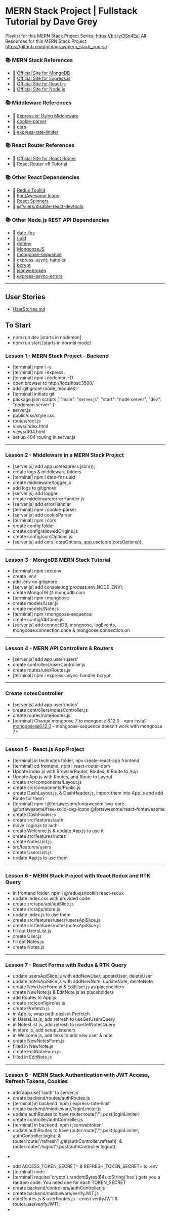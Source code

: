 # MERN Stack Project | Fullstack Tutorial by Dave Grey

Playlist for this MERN Stack Project Series: https://bit.ly/3Sn4EaI
All Resources for this MERN Stack Project: https://github.com/gitdagray/mern_stack_course

### 📚 MERN Stack References
- 🔗 [Official Site for MongoDB](https://mongodb.com)
- 🔗 [Official Site for Express.js](https://expressjs.com)
- 🔗 [Official Site for React.js](https://reactjs.org)
- 🔗 [Official Site for Node.js](https://nodejs.org/)

### 📚 Middleware References
- 🔗 [Express.js: Using Middleware](https://expressjs.com/en/guide/using-middleware.html)
- 🔗 [cookie-parser](https://www.npmjs.com/package/cookie-parser)
- 🔗 [cors](https://www.npmjs.com/package/cors)
- 🔗 [express-rate-limiter](https://www.npmjs.com/package/express-rate-limiter)

### 📚 React Router References
- 🔗 [Official Site for React Router](https://reactrouter.com/docs/en/v6)
- 🔗 [React Router v6 Tutorial](https://github.com/gitdagray/react_router_v6)

### 📚 Other React Dependencies
- 🔗 [Redux Toolkit](https://redux-toolkit.js.org/)
- 🔗 [FontAwesome Icons](https://fontawesome.com/docs/web/use-with/react/)
- 🔗 [React Spinners](https://www.npmjs.com/package/react-spinners)
- 🔗 [@fvilers/disable-react-devtools](https://www.npmjs.com/package/@fvilers/disable-react-devtools)

### 📚 Other Node.js REST API Dependencies
- 🔗 [date-fns](https://www.npmjs.com/package/date-fns)
- 🔗 [uuid](https://www.npmjs.com/package/uuid)
- 🔗 [dotenv](https://www.npmjs.com/package/dotenv)
- 🔗 [MongooseJS](https://mongoosejs.com/)
- 🔗 [mongoose-sequence](https://www.npmjs.com/package/mongoose-sequence)
- 🔗 [express-async-handler](https://www.npmjs.com/package/express-async-handler)
- 🔗 [bcrypt](https://www.npmjs.com/package/bcrypt)
- 🔗 [jsonwebtoken](https://www.npmjs.com/package/jsonwebtoken)
- 🔗 [express-async-errors](https://www.npmjs.com/package/express-async-errors)

--- 

## User Stories
- [UserStories.md](UserStories.md)

## To Start 
- npm run dev [starts in nodemon]
- npm run start [starts in normal mode]

### Lesson 1 - MERN Stack Project - Backend
- [terminal] npm i -y 
- [terminal] npm i express
- [terminal] npm i nodemon -D
- open browser to http://localhost:3500/
- add .gitignore (node_modules)
- [terminal] initiate git
- package.json scripts [
  "main": "server.js",
  "start": "node server",
  "dev": "nodemon server"
]
- server.js
- public/css/style.css
- routes/root.js
- views/index.html
- views/404.html
- set up 404 routing in server.js
---

### Lesson 2 - Middleware in a MERN Stack Project 
- [server.js] add app.use(express.json());
- create logs & middleware folders
- [terminal] npm i date-fns uuid
- create middleware/logger.js
- add logs to gitignore
- [server.js] add logger
- create middleware/errorHandler.js
- [server.js] add errorHandler
- [terminal] npm i cookie-parser
- [server.js] add cookieParser
- [terminal] npm i cors
- create config folder
- create config/allowedOrigins.js
- create config/corsOptions.js
- [server.js] add cors, corsOptions, app.use(cors(corsOptions));
---

### Lesson 3 - MongoDB MERN Stack Tutorial
- [terminal] npm i dotenv
- create .env
- add .env on gitignore
- [server.js] add console.log(process.env.NODE_ENV);
- create MongoDB @ mongodb.com
- [terminal] npm i mongoose
- create models/User.js
- create models/Note.js
- [terminal] npm i mongoose-sequence
- create config/dbConn.js
- [server.js] add connectDB, mongoose, logEvents, mongoose.connection.once & mongoose.connection.on
---

### Lesson 4 - MERN API Controllers & Routers 
- [server.js] add app.use('/users'
- create controllers/userController.js
- create routes/userRoutes.js
- [terminal] npm i express-async-handler bcrypt
---

### Create notesController
- [server.js] add app.use('/notes'
- create controllers/notesController.js
- create routes/noteRoutes.js
- [terminal] Change mongoose 7 to mongoose 6.12.0 - npm install mongoose@6.12.0 - mongoose-sequence doesn't work with mongoose 7+
---

### Lesson 5 - React.js App Project
- [terminal] in technotes folder, npx create-react-app frontend
- [terminal] cd frontend, npm i react-router-dom
- Update index.js with BrowserRouter, Routes, & Route to App
- Update App.js with Routes, and Route to Layout
- create src/components/Layout.js
- create src/components/Public.js
- create DashLayout.js, & DashHeader.js, import them into App.js and add Route for them
- [terminal] npm i @fortawesom/fontawesom-svg-core @fortawesome/free-solid-svg-icons @fortawesome/react-fontawesome
- create DashFooter.js
- create src/features/auth
- move Login.js to auth
- create Welcome.js & update App.js to use it
- create src/features/notes
- create NotesList.js
- src/features/users
- create UsersList.js
- update App.js to use them
---

### Lesson 6 - MERN Stack Project with React Redux and RTK Query
- in frontend folder, npm i @reduxjs/toolkit react-redux
- update index.css with provided code
- create src/app/api/apiSlice.js
- create src/app/store.js
- update index.js to use them
- create src/features/users/usersApiSlice.js
- create src/features/notes/notesApiSlice.js
- fill out UsersList.js
- create User.js
- fill out Notes.js
- create Notes.js
---

### Lesson 7 - React Forms with Redux & RTK Query 
- update usersApiSlice.js with addNewUser, updateUser, deleteUser
- update notesApiSlice.js with addNewNote, updateNote, deleteNote
- create NewUserForm.js & EditUser.js as placeholders
- create NewNote.js & EditNote.js as placeholders
- add Routes to App.js
- create src/config/roles.js
- create Prefetch.js
- in App.js, wrap path dash in Prefetch
- in UsersList.js, add refresh to useGetUsersQuery
- in NotesList.js, add refresh to useGetNotesQuery
- in store.js, add setupListeners
- in Welcome.js, add links to add new user & note
- create NewNotesForm.js
- filled in NewNote.js
- create EditNoteForm.js
- filled in EditNote.js
---

### Lesson 8 - MERN Stack Authentication with JWT Access, Refresh Tokens, Cookies
- add app.use('/auth' to server.js
- create backend/routes/authRoutes.js
- [terminal] in backend 'npm i express-rate-limit'
- create backend/middleware/loginLimiter.js
- update authRoutes to have router.route('/').post(loginLimiter)
- create controller/authController.js
- [terminal] in backend 'npm i jsonwebtoken'
- update authRoutes to have router.route('/').post(loginLimiter, authController.login); & router.route('/refresh').get(authController.refresh); & router.route('/logout').post(authController.logout);
*
- add ACCESS_TOKEN_SECRET= & REFRESH_TOKEN_SECRET= to .env
- [terminal] node
- [terminal] require('crypto').randomBytes(64).toString('hex') gets you a random code. You need one for each TOKEN_SECRET
- create backend/controllers/authController.js
- create backend/middleware/verifyJWT.js
- noteRoutes.js & userRoutes.js - const verifyJWT & router.use(verifyJWT);
- 